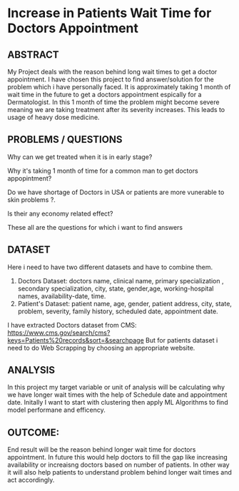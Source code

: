  # Increase in Patients Wait Time  for Doctors Appointment
  
  ## ABSTRACT
   My Project deals with the reason behind long wait times to get a doctor appointment. I have chosen this project to find answer/solution for the problem which i have personally faced. It is approximately taking 1 month of wait time in the future to get a doctors appointment espically for a Dermatologist. In this 1 month of time the problem might become severe meaning we are taking treatment after its severity increases. This leads to usage of heavy dose medicine. 
   
   ## PROBLEMS / QUESTIONS 
   Why can we get treated when it is in early stage? 
   
   Why it's taking 1 month of time for a common man to get doctors appopintment?
   
   Do we have shortage of Doctors in USA or patients are more vunerable to skin problems ?.
   
   Is their any economy related effect?
   
   These all are the questions for which i want to find answers
   
   ## DATASET
   Here i need to have two different datasets and have to combine them.
   
   1. Doctors Dataset: doctors name, clinical name, primary specialization , secondary specialization, city, state, gender,age, working-hospital names, availability-date, time.
   2. Patient's Dataset: patient name, age, gender, patient address, city, state, problem, severity, family history, scheduled date, appointment date.
  
  I have extracted Doctors dataset from CMS: https://www.cms.gov/search/cms?keys=Patients%20records&sort=&searchpage 
  But for patients dataset i need to do Web Scrapping by choosing an appropriate website. 
  ## ANALYSIS
  In this project my target variable or unit of analysis will be calculating why we have longer wait times with the help of Schedule date and appointment date.
  Initally I want to start with clustering then apply ML Algorithms to find model performane and efficency.
  
  ## OUTCOME:
  End result will be the reason behind longer wait time for doctors appointment. In future this would help doctors to fill the gap like increasing availability or increaisng doctors based on number of patients. In other way it will also help patients to understand problem behind longer wait times and act accordingly. 
